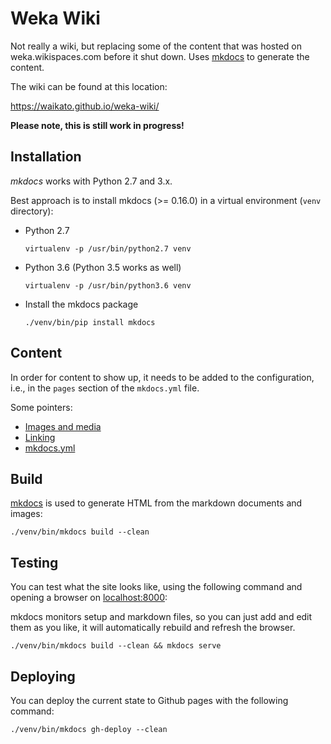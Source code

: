 # Weka Wiki

Not really a wiki, but replacing some of the content that was hosted on
weka.wikispaces.com before it shut down. Uses [mkdocs](http://www.mkdocs.org/) 
to generate the content.

The wiki can be found at this location:

https://waikato.github.io/weka-wiki/

**Please note, this is still work in progress!**


## Installation

*mkdocs* works with Python 2.7 and 3.x.

Best approach is to install mkdocs (>= 0.16.0) in a virtual environment 
(`venv` directory):

* Python 2.7

  ```
  virtualenv -p /usr/bin/python2.7 venv
  ```

* Python 3.6 (Python 3.5 works as well)

  ```
  virtualenv -p /usr/bin/python3.6 venv
  ```

* Install the mkdocs package

  ```
  ./venv/bin/pip install mkdocs
  ```


## Content

In order for content to show up, it needs to be added to the configuration, 
i.e., in the `pages` section of the `mkdocs.yml` file.

Some pointers:

* [Images and media](http://www.mkdocs.org/user-guide/writing-your-docs/#images-and-media)
* [Linking](http://www.mkdocs.org/user-guide/writing-your-docs/#linking-documents)
* [mkdocs.yml](http://www.mkdocs.org/user-guide/configuration/)


## Build

[mkdocs](http://www.mkdocs.org/) is used to generate HTML from the 
markdown documents and images:

```
./venv/bin/mkdocs build --clean
```


## Testing

You can test what the site looks like, using the following command
and opening a browser on [localhost:8000](http://127.0.0.1:8000):

mkdocs monitors setup and markdown files, so you can just add and edit
them as you like, it will automatically rebuild and refresh the browser.

```
./venv/bin/mkdocs build --clean && mkdocs serve
```

## Deploying

You can deploy the current state to Github pages with the following command:

```
./venv/bin/mkdocs gh-deploy --clean
```

